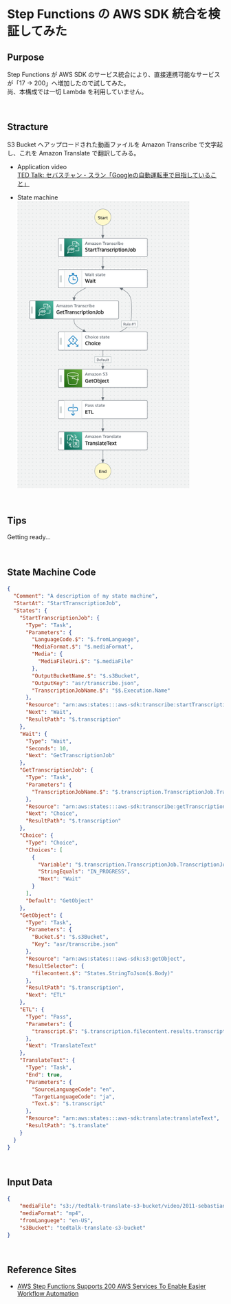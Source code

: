 # Step Functions の AWS SDK 統合を検証してみた

## Purpose

Step Functions が AWS SDK のサービス統合により、直接連携可能なサービスが「17 → 200」へ増加したので試してみた。  
尚、本構成では一切 Lambda を利用していません。

<br>

## Stracture

S3 Bucket へアップロードされた動画ファイルを Amazon Transcribe で文字起し、これを Amazon Translate で翻訳してみる。

- Application video  
    [TED Talk: セバスチャン・スラン「Googleの自動運転車で目指していること」](https://www.ted.com/talks/sebastian_thrun_google_s_driverless_car?language=ja)

- State machine  
    <img src="./images/state-machine.png" width=400>

<br>

## Tips

Getting ready...

<br>

## State Machine Code

```json
{
  "Comment": "A description of my state machine",
  "StartAt": "StartTranscriptionJob",
  "States": {
    "StartTranscriptionJob": {
      "Type": "Task",
      "Parameters": {
        "LanguageCode.$": "$.fromLanguege",
        "MediaFormat.$": "$.mediaFormat",
        "Media": {
          "MediaFileUri.$": "$.mediaFile"
        },
        "OutputBucketName.$": "$.s3Bucket",
        "OutputKey": "asr/transcribe.json",
        "TranscriptionJobName.$": "$$.Execution.Name"
      },
      "Resource": "arn:aws:states:::aws-sdk:transcribe:startTranscriptionJob",
      "Next": "Wait",
      "ResultPath": "$.transcription"
    },
    "Wait": {
      "Type": "Wait",
      "Seconds": 10,
      "Next": "GetTranscriptionJob"
    },
    "GetTranscriptionJob": {
      "Type": "Task",
      "Parameters": {
        "TranscriptionJobName.$": "$.transcription.TranscriptionJob.TranscriptionJobName"
      },
      "Resource": "arn:aws:states:::aws-sdk:transcribe:getTranscriptionJob",
      "Next": "Choice",
      "ResultPath": "$.transcription"
    },
    "Choice": {
      "Type": "Choice",
      "Choices": [
        {
          "Variable": "$.transcription.TranscriptionJob.TranscriptionJobStatus",
          "StringEquals": "IN_PROGRESS",
          "Next": "Wait"
        }
      ],
      "Default": "GetObject"
    },
    "GetObject": {
      "Type": "Task",
      "Parameters": {
        "Bucket.$": "$.s3Bucket",
        "Key": "asr/transcribe.json"
      },
      "Resource": "arn:aws:states:::aws-sdk:s3:getObject",
      "ResultSelector": {
        "filecontent.$": "States.StringToJson($.Body)"
      },
      "ResultPath": "$.transcription",
      "Next": "ETL"
    },
    "ETL": {
      "Type": "Pass",
      "Parameters": {
        "transcript.$": "$.transcription.filecontent.results.transcripts[0].transcript"
      },
      "Next": "TranslateText"
    },
    "TranslateText": {
      "Type": "Task",
      "End": true,
      "Parameters": {
        "SourceLanguageCode": "en",
        "TargetLanguageCode": "ja",
        "Text.$": "$.transcript"
      },
      "Resource": "arn:aws:states:::aws-sdk:translate:translateText",
      "ResultPath": "$.translate"
    }
  }
}
```

<br>

## Input Data

```json
{
    "mediaFile": "s3://tedtalk-translate-s3-bucket/video/2011-sebastian-thrun-009-1200k.mp4",
    "mediaFormat": "mp4",
    "fromLanguege": "en-US",
    "s3Bucket": "tedtalk-translate-s3-bucket"
}
```

<br>

## Reference Sites

- [AWS Step Functions Supports 200 AWS Services To Enable Easier Workflow Automation](https://aws.amazon.com/jp/blogs/aws/now-aws-step-functions-supports-200-aws-services-to-enable-easier-workflow-automation/)

